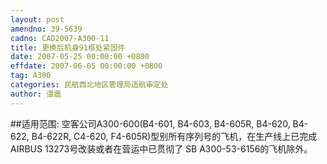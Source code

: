 ```yaml
---
layout: post
amendno: 39-5639
cadno: CAD2007-A300-11
title: 更换后机身91框处紧固件
date: 2007-05-25 00:00:00 +0800
effdate: 2007-06-05 00:00:00 +0800
tag: A300
categories: 民航西北地区管理局适航审定处
author: 谭震
---
```


##适用范围:
空客公司A300-600(B4-601, B4-603, B4-605R, B4-620, B4-622, B4-622R, C4-620, F4-605R)型别所有序列号的飞机，在生产线上已完成 AIRBUS 13273号改装或者在营运中已贯彻了 SB A300-53-6156的飞机除外。

